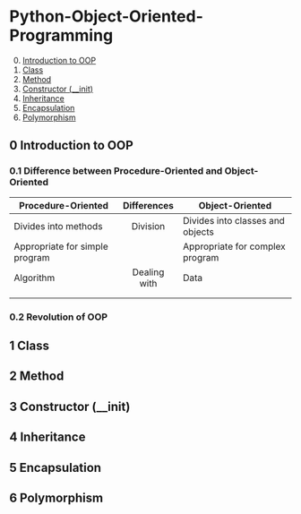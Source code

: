 # Python-Object-Oriented-Programming

0. [Introduction to OOP](https://github.com/Jacky0111/Python-Object-Oriented-Programming#0-introduction-to-oop)
1. [Class](https://github.com/Jacky0111/Python-Object-Oriented-Programming#1-class)
2. [Method](https://github.com/Jacky0111/Python-Object-Oriented-Programming#2-method)
3. [Constructor (__init)](https://github.com/Jacky0111/Python-Object-Oriented-Programming#3-onstructor-(__init))
4. [Inheritance](https://github.com/Jacky0111/Python-Object-Oriented-Programming#4-inheritance)
5. [Encapsulation](https://github.com/Jacky0111/Python-Object-Oriented-Programming#5-encapsulation)
6. [Polymorphism](https://github.com/Jacky0111/Python-Object-Oriented-Programming#6-polymorphism)

## 0 Introduction to OOP
### 0.1 Difference between Procedure-Oriented and Object-Oriented
| Procedure-Oriented             | Differences  | Object-Oriented                  |
|--------------------------------|:------------:|----------------------------------|
| Divides into methods           |   Division   | Divides into classes and objects |
| Appropriate for simple program |              | Appropriate for complex program  |
| Algorithm                      | Dealing with | Data                             |
|                                |              |                                  |
|                                |              |                                  |
### 0.2 Revolution of OOP

## 1 Class

## 2 Method

## 3 Constructor (__init)

## 4 Inheritance

## 5 Encapsulation

## 6 Polymorphism


